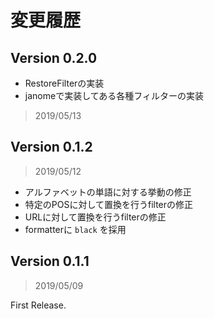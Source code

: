 # 変更履歴

## Version 0.2.0

- RestoreFilterの実装
- janomeで実装してある各種フィルターの実装

> 2019/05/13

## Version 0.1.2

> 2019/05/12

- アルファベットの単語に対する挙動の修正
- 特定のPOSに対して置換を行うfilterの修正
- URLに対して置換を行うfilterの修正
- formatterに `black` を採用

## Version 0.1.1

> 2019/05/09

First Release.